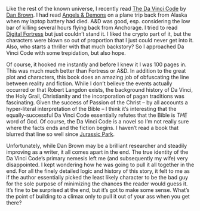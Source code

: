 Like the rest of the known universe, I recently read [The Da Vinci
Code](http://www.danbrown.com/novels/davinci_code/) by [Dan
Brown](http://www.danbrown.com/meet_dan/index.html). I had read [Angels
& Demons](http://www.danbrown.com/novels/angels_demons) on a plane trip
back from Alaska when my laptop battery had died. A&D was good, esp.
considering the low bar of killing several hours flying back from
Anchorage. I tried to read [Digital
Fortress](http://www.danbrown.com/novels/digital_fortress) but just
couldn’t stand it. I liked the crypto part of it, but the characters
were blown so out of proportion that I just could never get into it.
Also, who starts a thriller with that much backstory? So I approached Da
Vinci Code with some trepidation, but also hope.

Of course, it hooked me instantly and before I knew it I was 100 pages
in. This was much much better than Fortress or A&D. In addition to the
great plot and characters, this book does an amazing job of obfuscating
the line between reality and fiction. While I don’t believe the events
actually occurred or that Robert Langdon exists, the background history
of Da Vinci, the Holy Grail, Christianity and the incorporation of pagan
traditions was fascinating. Given the success of Passion of the Christ –
by all accounts a hyper-literal interpretation of the Bible – I think
it’s interesting that the equally-successful Da Vinci Code essentially
refutes that the Bible is *THE* word of God. Of course, the Da Vinci
Code is a novel so I’m not really sure where the facts ends and the
fiction begins. I haven’t read a book that blurred that line so well
since [Jurassic Park](http://www.crichton-official.com/jp/index.html).

Unfortunately, while Dan Brown may be a brilliant researcher and
steadily improving as a writer, it all comes apart in the end. The true
identity of the Da Vinci Code’s primary nemesis left me (and
subsequently my wife) very disappointed. I kept wondering how he was
going to pull it all together in the end. For all the finely detailed
logic and history of this story, it felt to me as if the author
essentially picked the least likely character to be the bad guy for the
sole purpose of minimizing the chances the reader would guess it. It’s
fine to be surprised at the end, but it’s got to make some sense. What’s
the point of building to a climax only to pull it out of your ass when
you get there?
